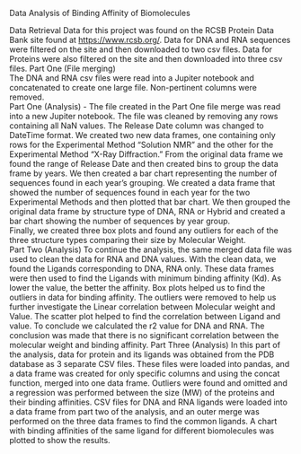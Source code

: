 Data Analysis of Binding Affinity of Biomolecules


Data Retrieval 
Data for this project was found on the RCSB Protein Data Bank site found at https://www.rcsb.org/.
Data for DNA and RNA sequences were filtered on the site and then downloaded to two csv files.  Data for Proteins were also filtered on the site and then downloaded into three csv files.
Part One (File merging)  
The DNA and RNA csv files were read into a Jupiter notebook and concatenated to create one large file.  Non-pertinent columns were removed.  
Part One (Analysis) - 
The file created in the Part One file merge was read into a new Jupiter notebook.  The file was cleaned by removing any rows containing all NaN values.  The Release Date column was changed to DateTime format.
We created two new data frames, one containing only rows for the Experimental Method “Solution NMR” and the other for the Experimental Method “X-Ray Diffraction.”  From the original data frame we found the range of Release Date and then created bins to group the data frame by years. We then created a bar chart representing the number of sequences found in each year’s grouping. We created a data frame that showed the number of sequences found in each year for the two Experimental Methods and then plotted that bar chart.  We then grouped the original data frame by structure type of DNA, RNA or Hybrid and created a bar chart showing the number of sequences by year group.  
Finally, we created three box plots and found any outliers for each of the three structure types comparing their size by Molecular Weight.  
Part Two (Analysis)
To continue the analysis, the same merged data file was used to clean the data for RNA and DNA values.
With the clean data, we found the Ligands corresponding to DNA, RNA only. These data frames were then used to find the Ligands with minimum binding affinity (Kd). As lower the value, the better the affinity. Box plots helped us to find the outliers in data for binding affinity. The outliers were removed to help us further investigate the Linear correlation between Molecular weight and Value. The scatter plot helped to find the correlation between Ligand and value. To conclude we calculated the r2 value for DNA and RNA. The conclusion was made that there is no significant correlation between the molecular weight and binding affinity. 
Part Three (Analysis)
In this part of the analysis, data for protein and its ligands was obtained from the PDB database as 3 separate CSV files. These files were loaded into pandas, and a data frame was created for only specific columns and using the concat function, merged into one data frame. Outliers were found and omitted and a regression was performed between the size (MW) of the proteins and their binding affinities. CSV files for DNA and RNA ligands were loaded into a data frame from part two of the analysis, and an outer merge was performed on the three data frames to find the common ligands. A chart with binding affinities of the same ligand for different biomolecules was plotted to show the results. 




